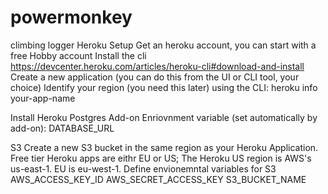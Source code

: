 # powermonkey
climbing logger
Heroku Setup
Get an heroku account, you can start with a free Hobby account
Install the cli https://devcenter.heroku.com/articles/heroku-cli#download-and-install
Create a new application (you can do this from the UI or CLI tool, your choice)
Identify your region (you need this later) using the CLI: heroku info your-app-name

Install Heroku Postgres Add-on
Enriovnment variable (set automatically by add-on): DATABASE_URL

S3
Create a new S3 bucket in the same region as your Heroku Application. Free tier Heroku apps are eithr EU or US; The Heroku US region is AWS's us-east-1. EU is eu-west-1. 
Define envionemntal variables for S3
AWS_ACCESS_KEY_ID
AWS_SECRET_ACCESS_KEY
S3_BUCKET_NAME
